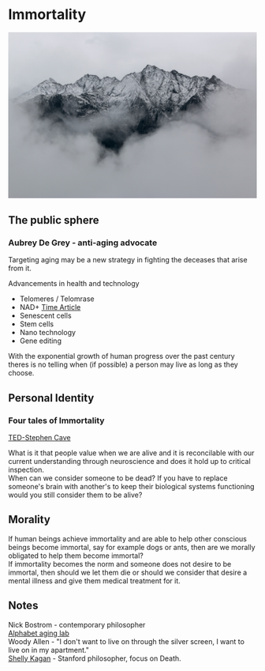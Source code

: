# Immortality  
![Immortality](/Images/Immortality1.jpg)  

## The public sphere  
### Aubrey De Grey - anti-aging advocate
Targeting aging may be a new strategy in fighting the deceases that arise from it.

Advancements in health and technology
* Telomeres / Telomrase
* NAD+ [Time Article](http://time.com/5159879/is-an-anti-aging-pill-on-the-horizon/)
* Senescent cells  
* Stem cells  
* Nano technology   
* Gene editing  

With the exponential growth of human progress over the past century theres is no telling when (if possible) a person may live as long as they choose.

## Personal Identity  

### Four tales of Immortality  
[TED-Stephen Cave](https://www.youtube.com/watch?v=PB7xs7UpIfY)  

What is it that people value when we are alive and it is reconcilable with our current understanding through neuroscience and does it hold up to critical inspection.  
When can we consider someone to be dead? If you have to replace someone's brain with another's to keep their biological systems functioning would you still consider them to be alive?  

## Morality  
If human beings achieve immortality and are able to help other conscious beings become immortal, say for example dogs or ants, then are we morally obligated to help them become immortal?  
If immortality becomes the norm and someone does not desire to be immortal, then should we let them die or should we consider that desire a mental illness and give them medical treatment for it.  

## Notes
Nick Bostrom - contemporary philosopher  
[Alphabet aging lab](https://www.calicolabs.com/)  
Woody Allen - "I don't want to live on through the silver screen, I want to live on in my apartment."  
[Shelly Kagan](https://yalebooks.yale.edu/book/9780300180848/death) - Stanford philosopher, focus on Death.
